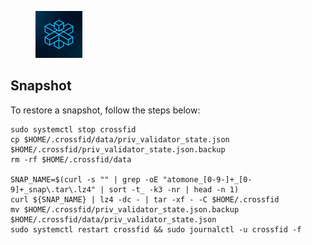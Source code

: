 <figure><img src="https://raw.githubusercontent.com/ruangnode/cosmos-images/main/logos/crossfid.png" alt=""><figcaption></figcaption></figure>

## Snapshot
To restore a snapshot, follow the steps below:

```
sudo systemctl stop crossfid
cp $HOME/.crossfid/data/priv_validator_state.json $HOME/.crossfid/priv_validator_state.json.backup
rm -rf $HOME/.crossfid/data

SNAP_NAME=$(curl -s "" | grep -oE "atomone_[0-9-]+_[0-9]+_snap\.tar\.lz4" | sort -t_ -k3 -nr | head -n 1)
curl ${SNAP_NAME} | lz4 -dc - | tar -xf - -C $HOME/.crossfid
mv $HOME/.crossfid/priv_validator_state.json.backup $HOME/.crossfid/data/priv_validator_state.json
sudo systemctl restart crossfid && sudo journalctl -u crossfid -f
```

